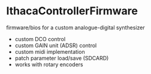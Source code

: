 # IthacaControllerFirmware

firmware/bios for a custom analogue-digital synthesizer

- custom DCO control
- custom GAIN unit (ADSR) control
- custom midi implementation
- patch parameter load/save (SDCARD)
- works with rotary encoders
